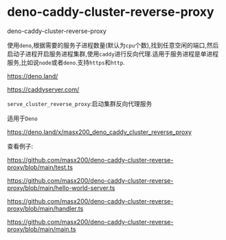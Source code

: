 # deno-caddy-cluster-reverse-proxy

deno-caddy-cluster-reverse-proxy

使用`deno`,根据需要的服务子进程数量(默认为`cpu`个数),找到任意空闲的端口,然后启动子进程开启服务进程集群,使用`caddy`进行反向代理.适用于服务进程是单进程服务,比如说`node`或者`deno`.支持`https`和`http`.

https://deno.land/

https://caddyserver.com/

`serve_cluster_reverse_proxy`:启动集群反向代理服务

适用于`Deno` 

https://deno.land/x/masx200_deno_caddy_cluster_reverse_proxy

查看例子:

https://github.com/masx200/deno-caddy-cluster-reverse-proxy/blob/main/test.ts

https://github.com/masx200/deno-caddy-cluster-reverse-proxy/blob/main/hello-world-server.ts

https://github.com/masx200/deno-caddy-cluster-reverse-proxy/blob/main/handler.ts

https://github.com/masx200/deno-caddy-cluster-reverse-proxy/blob/main/main.ts

